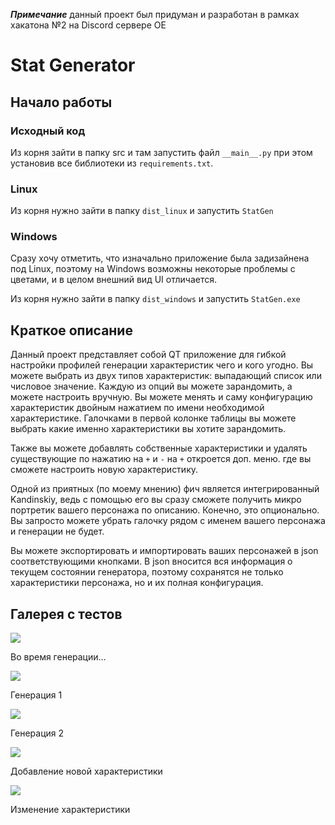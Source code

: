 ***Примечание*** данный проект был придуман и разработан в рамках хакатона №2 на Discord сервере OE

# Stat Generator

## Начало работы

### Исходный код

Из корня зайти в папку src и там запустить файл `__main__.py`
при этом установив все библиотеки из `requirements.txt`.

### Linux

Из корня нужно зайти в папку `dist_linux` и запустить `StatGen`

### Windows

Сразу хочу отметить, что изначально приложение была задизайнена под Linux, поэтому на Windows возможны некоторые
проблемы с цветами, и в целом внешний вид UI отличается.

Из корня нужно зайти в папку `dist_windows` и запустить `StatGen.exe`

## Краткое описание

Данный проект представляет собой QT приложение для гибкой настройки профилей генерации характеристик чего и кого угодно.
Вы можете выбрать из двух типов характеристик: выпадающий список или числовое значение. Каждую из опций вы можете
зарандомить, а можете настроить вручную. Вы можете менять и саму конфигурацию характеристик двойным нажатием по имени
необходимой характеристике. Галочками в первой колонке таблицы вы можете выбрать какие именно характеристики вы хотите
зарандомить.

Также вы можете добавлять собственные характеристики и удалять существующие по нажатию на `+` и `-`
на `+` откроется доп. меню. где вы сможете настроить новую характеристику.

Одной из приятных (по моему мнению) фич является интегрированный Kandinskiy, ведь с помощью его вы сразу сможете
получить микро портретик вашего персонажа по описанию. Конечно, это опционально. Вы запросто можете убрать галочку рядом
с именем вашего персонажа и генерации не будет.

Вы можете экспортировать и импортировать ваших персонажей в json соответствующими кнопками. В json вносится вся
информация о текущем состоянии генератора, поэтому сохранятся не только характеристики персонажа, но и их полная
конфигурация.

## Галерея с тестов

<img src="gallery/gen.png" align="center"/>
<p>Во время генерации...</p>

<img src="gallery/druid1.png" align="center"/>
<p>Генерация 1</p>

<img src="gallery/druid2.png" align="center"/>
<p>Генерация 2</p>

<img src="gallery/new.png" align="center"/>
<p>Добавление новой характеристики</p>

<img src="gallery/edit.png" align="center"/>
<p>Изменение характеристики</p>